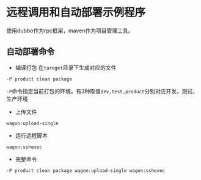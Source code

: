 # 远程调用和自动部署示例程序

使用dubbo作为rpc框架，maven作为项目管理工具。

## 自动部署命令
* 编译打包
在`tareget`目录下生成对应的文件
``` shell
-P product clean package
````
`-P`命令指定当前打包的环境，有3种取值`dev,test,product`分别对应开发，测试，生产环境
* 上传文件
``` shell
wagon:upload-single
````
* 运行远程脚本
``` shell
wagon:sshexec
````
* 完整命令
``` shell
-P product clean package wagon:upload-single wagon:sshexec
````
